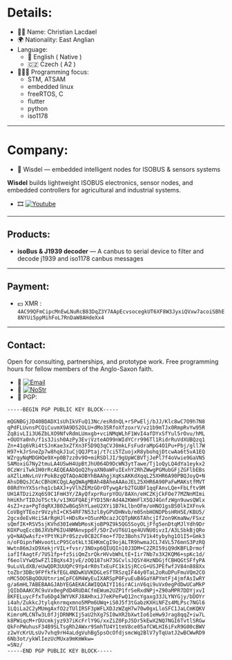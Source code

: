 # Details:

- 👋🏻 Name:         Christian Lacdael
- 🌍 Nationality:  East Anglian
- Language:
    - 🏴󠁧󠁢󠁥󠁮󠁧󠁿 English ( Native )
    - 🇨🇿 Czech ( A2 )
- 🧑🏻‍💻 Programming focus:
    - STM, ATSAM
    - embedded linux
    - freeRTOS, C
    - flutter
    - python
    - iso1178

---

# Company:

- 🏦 Wisdel — embedded intelligent nodes for ISOBUS & sensors systems

**Wisdel** builds lightweight ISOBUS electronics, sensor nodes, and embedded controllers for agricultural and industrial systems.

- 🎞️ [![Youtube](https://www.youtube.com/@try-restart)](https://www.youtube.com/@try-restart) 

---

## Products:
- **isoBus & J1939 decoder** — A canbus to serial device to filter and decode j1939 and iso1178 canbus messages  

---

## Payment:
- 💵 XMR : `4AC99QFmCipcMnEwLNuRcB83DqZ3Y7AApEcvsocegkUT6XF8W3JyxiQVxw7acoiSBhE8NYUi5ppMihFoL7RnDaW8AHdeXx4`

---

## Contact:
Open for consulting, partnerships, and prototype work.
Free programming hours for fellow members of the Anglo-Saxon faith.
- 📧 [![Email](https://img.shields.io/badge/c.lacdael@live.co.uk-green)](mailto:c.lacdael@live.co.uk) 
- 💬 [![NoStr](https://img.shields.io/badge/c.lacdael@nostr-green)](npub1pf5u7ftqt97dfhllnf6lgqnpmyp2jxcnnndvaggd2jjjksepjfgqwrpnfw) 
- 💬 PGP:  

```
-----BEGIN PGP PUBLIC KEY BLOCK-----

mQGNBGjJD40BDADX1sUhIkVFuQ13Nc/esRdnQL+r5PwElj/bJJ/Klc8wC7O9h7N8
qPdFLUvnsPCQiCuvmX9A9DS2OLU+dMo35RfoXfzoxrV/vz1b9mTJx0RmpRvYw95R
Zq8ivLIi3U6ZbLXO9NfvRdmLUmxgb+vciNMqWLhF1WvI4afDYxSfYul5rOvu/hML
+OUOYa0nh/f1s3Jish0AzPy3EvjVzteAO99nWIdYCrr996Tl1RidrRuVdXUBQzq1
Zn+41q6VRi4tSJnKae3xZfXn3F5D9Q3qCVJ0mkLFsFudraMpG4O1Pu+Pbj/gll7W
H97+kJrSneZp7w8hqkJ1uCjQQJPtaj/t7ci5TZuojxR8ybohqjDtcwAa6t5vA1EQ
WZrgyNqMDGHQe9X+p0B7zz0v9O+miRSDlJI/9gUpWCBVTjJePl7f4oVwie9GaVN5
SAMoxiG7Ny2tmuLA4USwH4UpBtJhU064D9DcWN3ytTawe/Tj1oQyLQ4dYa1eykx2
0CzWriTwkIH0rRcAEQEAAbQoQ2hyaXN0aWFuIExhY2RhZWwgPGMubGFjZGFlbEBs
aXZlLmNvLnVrPokBzgQTAQoAOBYhBAAhgjXqKsAKKdXqqL25XHR6A90PBQJoyQ+N
AhsDBQsJCAcCBhUKCQgLAgQWAgMBAh4BAheAAAoJEL25XHR6A90PaFwMAKstfMVT
08RdYnYX5srhq1cbAXJ+yVlhZEMzGOrOTywgArb2TGUBF1qqFAnvLQe+FbLftv9M
UH1ATDzi2Xq6S9C1FmH3Y/ZAyQfxprRurpYOU/8AXn/eHCZKjCkFOe77MZNnMImi
hHiKhrTIDJoTSctk/v13KGFQAEjFYD15NrAd4A2KWmFlX5QJ4GnfzWgn9uwsQWlx
4sZJ+za+PgTdqRXJB0ZwBGq5hYLaeU2XYi1B7kLlbnOFm/oHNO1gsBS0lkIXFnvk
CoVBgYTEozr9VzyhI+CK54RF7N53zl8yGPVDHNvb/m05nbHONDPbsHRH5E/KBU5/
2gcxdeEvHciSArRgHJl+HDsRx+O5unMOcazJCQTpNK6TAhcjIf2on9KmaNw/FSxz
sQmfIK+RSV5sjKVhd30IeWWbMosKjoBP9Z9k5QG5SoyOLjFfg5enDtqMJlYdh9Dr
KOXPuqEccB6JXVbP6IU4NMAnvppdf/5DrZvUT6U1qe4UVNU0ivzI/A3LSbkBjQRo
yQ+NAQwAsfz+YPtYKiPr0Szzv0CB2CFmo+f7Dz3Bohs7V1k4tybyhg1O1I5+Gmk3
n/oFOipnfWHvootLcP95CotkLt3EHKmCgI9ojALTR9hwmaJCL74VL576mnS3PzRQ
Wwtn86mJxD9XekjrVIL+fvsr/3NOxp6QIUQIn10J3DM+C2ZRI59iQ9dKBFLDrmof
iafIfAagtF/7US1fp+fz5iiQmZsrQkrHVvbWhLtE+Iir7Nb7x3X2KQM6+spKc1d/
f6eolVYwQ5wFZlIBqXs43jvE/zOQ187sH73GCvlsJQSY4HzNDGjfCBHQGtSFfyPA
9uLuVLdXB/eUwQDR3UUQPc9Yp4rR0sTxEuFC1k1SjRCcG+USJPEfwfJV84n888Xx
toZbr3DBc9FPfkfkfEGL4NDwKUVKDGLeSfTRSzqIF44y0TaL2oRuDPuFmuVQm2CO
nMC5OOSBqOOUUtnrimCpFC6M4WyEuIXARSpP0FyuEuB4GaYAPYmtFj4jmfAsIwRY
g/a6mHL7ABEBAAGJAbYEGAEKACAWIQQAIYI16irACinV6qi9uVx0egPdDwUCaMkP
jQIbDAAKCRC9uVx0egPdD4RUDACfmEWum2UZP1frSeRxdNPj+Z90aMPR7DDYjxvI
8KFELuycFfxTu6Dg43WYVKFJ8AHhxiJ7eKPeFwQ12ncYgaxg33JLYNYGjy/bDOYr
i4ah/ZukkcJtylqknrmqxmno5MPm6UWq+iS0J5f3tGabzKXHiNFZs4MLPsc7NGl6
1LQiLa2C2yMUmgAxfO2zTUlIRSF3pWFLXDJzWZqH7w70w0gxLloSFC1JaLCmKQKV
KimroMLCNTw3L0fJjDRNMKIj5aU2hXg7SI0wXR2bXwtIo61eHw9Jrag8qqZ+iw7L
k8PWiqcM+rDUcmkjyz937iKcFrlY9G/xxZiZ0FpJ5Dr5kEwX2NQ7NGI6TvtlSRGw
QkFnPWuhusF34B9SLTsgRh2AWxr9SmhTU4Y1tmV8ce05afCWLHI6iFxR9G00cBWV
z2wYcKrULsUv7vhq9rH4aLdgVuhBg5psOcOfdjsmcWq2BlV7yTqUatJ2wBCWwRD9
6Nb3ot/ykWlIezUcMUxa9mKmWkw=
=SNz/
-----END PGP PUBLIC KEY BLOCK-----
```
